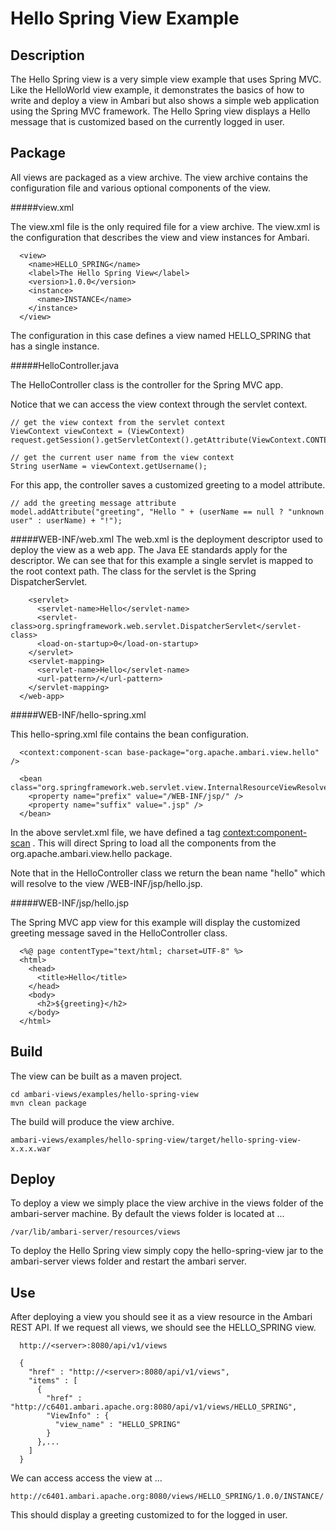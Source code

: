 <!---
Licensed to the Apache Software Foundation (ASF) under one or more
contributor license agreements.  See the NOTICE file distributed with
this work for additional information regarding copyright ownership.
The ASF licenses this file to You under the Apache License, Version 2.0
(the "License"); you may not use this file except in compliance with
the License.  You may obtain a copy of the License at [http://www.apache.org/licenses/LICENSE-2.0](http://www.apache.org/licenses/LICENSE-2.0)

Unless required by applicable law or agreed to in writing, software
distributed under the License is distributed on an "AS IS" BASIS,
WITHOUT WARRANTIES OR CONDITIONS OF ANY KIND, either express or implied.
See the License for the specific language governing permissions and
limitations under the License.
-->

Hello Spring View Example
========
Description
-----
The Hello Spring view is a very simple view example that uses Spring MVC.  Like the HelloWorld view example, it demonstrates the basics of how to write and deploy a view in Ambari but also shows a simple web application using the Spring MVC framework.  The Hello Spring view displays a Hello message that is customized based on the currently logged in user.

Package
-----

All views are packaged as a view archive.  The view archive contains the configuration file and various optional components of the view.

#####view.xml

The view.xml file is the only required file for a view archive.  The view.xml is the configuration that describes the view and view instances for Ambari.

      <view>
        <name>HELLO_SPRING</name>
        <label>The Hello Spring View</label>
        <version>1.0.0</version>
        <instance>
          <name>INSTANCE</name>
        </instance>
      </view>

The configuration in this case defines a view named HELLO_SPRING that has a single instance.


#####HelloController.java

The HelloController class is the controller for the Spring MVC app.

Notice that we can access the view context through the servlet context.

    // get the view context from the servlet context
    ViewContext viewContext = (ViewContext) request.getSession().getServletContext().getAttribute(ViewContext.CONTEXT_ATTRIBUTE);

    // get the current user name from the view context
    String userName = viewContext.getUsername();


For this app, the controller saves a customized greeting to a model attribute.

    // add the greeting message attribute
    model.addAttribute("greeting", "Hello " + (userName == null ? "unknown user" : userName) + "!");



#####WEB-INF/web.xml
The web.xml is the deployment descriptor used to deploy the view as a web app.  The Java EE standards apply for the descriptor.  We can see that for this example a single servlet is mapped to the root context path.  The class for the servlet is the Spring DispatcherServlet.

        <servlet>
          <servlet-name>Hello</servlet-name>
          <servlet-class>org.springframework.web.servlet.DispatcherServlet</servlet-class>
          <load-on-startup>0</load-on-startup>
        </servlet>
        <servlet-mapping>
          <servlet-name>Hello</servlet-name>
          <url-pattern>/</url-pattern>
        </servlet-mapping>
      </web-app>

#####WEB-INF/hello-spring.xml

This hello-spring.xml file contains the bean configuration.

      <context:component-scan base-package="org.apache.ambari.view.hello" />

      <bean class="org.springframework.web.servlet.view.InternalResourceViewResolver">
        <property name="prefix" value="/WEB-INF/jsp/" />
        <property name="suffix" value=".jsp" />
      </bean>

In the above servlet.xml file, we have defined a tag <context:component-scan> . This will direct Spring to load all the components from the org.apache.ambari.view.hello package.

Note that in the HelloController class we return the bean name "hello" which will resolve to the view /WEB-INF/jsp/hello.jsp.


#####WEB-INF/jsp/hello.jsp

The Spring MVC app view for this example will display the customized greeting message saved in the HelloController class.

      <%@ page contentType="text/html; charset=UTF-8" %>
      <html>
        <head>
          <title>Hello</title>
        </head>
        <body>
          <h2>${greeting}</h2>
        </body>
      </html>

Build
-----

The view can be built as a maven project.

    cd ambari-views/examples/hello-spring-view
    mvn clean package

The build will produce the view archive.

    ambari-views/examples/hello-spring-view/target/hello-spring-view-x.x.x.war


Deploy
-----
To deploy a view we simply place the view archive in the views folder of the ambari-server machine.  By default the views folder is located at ...

    /var/lib/ambari-server/resources/views

To deploy the Hello Spring view simply copy the hello-spring-view jar to the ambari-server views folder and restart the ambari server.

Use
-----

After deploying a view you should see it as a view resource in the Ambari REST API.  If we request all views, we should see the HELLO_SPRING view.

      http://<server>:8080/api/v1/views

      {
        "href" : "http://<server>:8080/api/v1/views",
        "items" : [
          {
            "href" : "http://c6401.ambari.apache.org:8080/api/v1/views/HELLO_SPRING",
            "ViewInfo" : {
              "view_name" : "HELLO_SPRING"
            }
          },...
        ]
      }


We can access access the view at ...
      
    http://c6401.ambari.apache.org:8080/views/HELLO_SPRING/1.0.0/INSTANCE/

This should display a greeting customized to for the logged in user.


